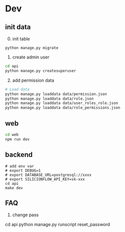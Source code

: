 # Dev


## init data

0. init table

```
python manage.py migrate
```

1. create admin user

```bash
cd api
python manage.py createsuperuser
```

2. add permission data

```sh
# Load data
python manage.py loaddata data/permission.json 
python manage.py loaddata data/role.json 
python manage.py loaddata data/user_roles_role.json
python manage.py loaddata data/role_permissions.json
```


## web

```sh
cd web
npm run dev
```

## backend

```
# add env var
# export DEBUG=1
# export DATABASE_URL=postgresql://xxxx
# export SILICIONFLOW_API_KEY=sk-xxx
cd api
make dev
```


## FAQ

1. change pass

cd api
python manage.py runscript reset_password